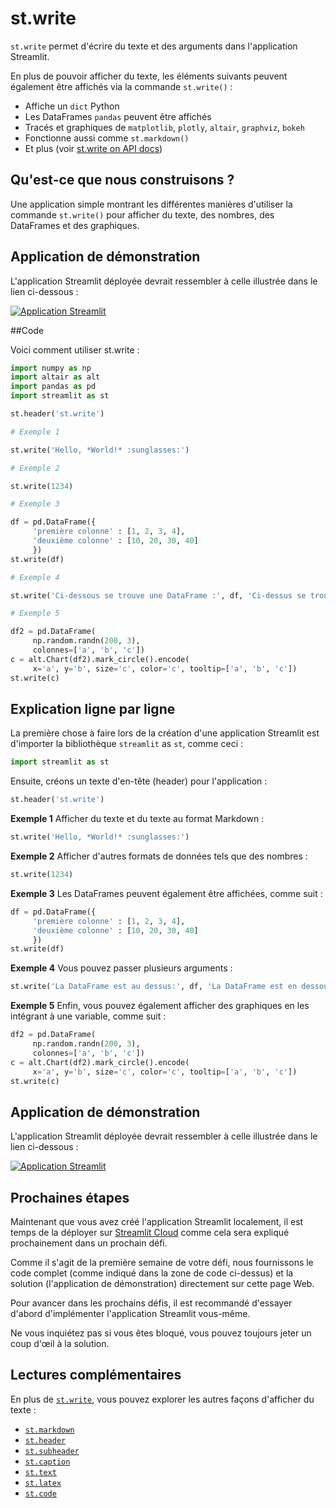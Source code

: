 # st.write

`st.write` permet d'écrire du texte et des arguments dans l'application Streamlit.

En plus de pouvoir afficher du texte, les éléments suivants peuvent également être affichés via la commande `st.write()` :


- Affiche un `dict` Python
- Les DataFrames `pandas` peuvent être affichés
- Tracés et graphiques de `matplotlib`, `plotly`, `altair`, `graphviz`, `bokeh`
- Fonctionne aussi comme `st.markdown()`
- Et plus (voir [st.write on API docs](https://docs.streamlit.io/library/api-reference/write-magic/st.write))

## Qu'est-ce que nous construisons ?

Une application simple montrant les différentes manières d'utiliser la commande `st.write()` pour afficher du texte, des nombres, des DataFrames et des graphiques.

## Application de démonstration

L'application Streamlit déployée devrait ressembler à celle illustrée dans le lien ci-dessous :

[![Application Streamlit](https://static.streamlit.io/badges/streamlit_badge_black_white.svg)](https://share.streamlit.io/dataprofessor/st.write/)

##Code

Voici comment utiliser st.write :

```python
import numpy as np
import altair as alt
import pandas as pd
import streamlit as st

st.header('st.write')

# Exemple 1

st.write('Hello, *World!* :sunglasses:')

# Exemple 2

st.write(1234)

# Exemple 3

df = pd.DataFrame({
     'première colonne' : [1, 2, 3, 4],
     'deuxième colonne' : [10, 20, 30, 40]
     })
st.write(df)

# Exemple 4

st.write('Ci-dessous se trouve une DataFrame :', df, 'Ci-dessus se trouve une DataFrame.')

# Exemple 5

df2 = pd.DataFrame(
     np.random.randn(200, 3),
     colonnes=['a', 'b', 'c'])
c = alt.Chart(df2).mark_circle().encode(
     x='a', y='b', size='c', color='c', tooltip=['a', 'b', 'c'])
st.write(c)
```

## Explication ligne par ligne

La première chose à faire lors de la création d'une application Streamlit est d'importer la bibliothèque `streamlit` as `st`, comme ceci :

```python
import streamlit as st
```

Ensuite, créons un texte d'en-tête (header) pour l'application :

```python
st.header('st.write')
```

**Exemple 1**
Afficher du texte et du texte au format Markdown :

```python
st.write('Hello, *World!* :sunglasses:')
```

**Exemple 2**
Afficher d'autres formats de données tels que des nombres :

```python
st.write(1234)
```

**Exemple 3**
Les DataFrames peuvent également être affichées, comme suit :

```python
df = pd.DataFrame({
     'première colonne' : [1, 2, 3, 4],
     'deuxième colonne' : [10, 20, 30, 40]
     })
st.write(df)
```

**Exemple 4**
Vous pouvez passer plusieurs arguments :

```python
st.write('La DataFrame est au dessus:', df, 'La DataFrame est en dessous.')
```

**Exemple 5**
Enfin, vous pouvez également afficher des graphiques en les intégrant à une variable, comme suit :

```python
df2 = pd.DataFrame(
     np.random.randn(200, 3),
     colonnes=['a', 'b', 'c'])
c = alt.Chart(df2).mark_circle().encode(
     x='a', y='b', size='c', color='c', tooltip=['a', 'b', 'c'])
st.write(c)
```

## Application de démonstration

L'application Streamlit déployée devrait ressembler à celle illustrée dans le lien ci-dessous :

[![Application Streamlit](https://static.streamlit.io/badges/streamlit_badge_black_white.svg)](https://share.streamlit.io/dataprofessor/st.write/)

## Prochaines étapes

Maintenant que vous avez créé l'application Streamlit localement, il est temps de la déployer sur [Streamlit Cloud](https://streamlit.io/cloud) comme cela sera expliqué prochainement dans un prochain défi.

Comme il s'agit de la première semaine de votre défi, nous fournissons le code complet (comme indiqué dans la zone de code ci-dessus) et la solution (l'application de démonstration) directement sur cette page Web.

Pour avancer dans les prochains défis, il est recommandé d'essayer d'abord d'implémenter l'application Streamlit vous-même.

Ne vous inquiétez pas si vous êtes bloqué, vous pouvez toujours jeter un coup d'œil à la solution.

## Lectures complémentaires

En plus de [`st.write`](https://docs.streamlit.io/library/api-reference/write-magic/st.write), vous pouvez explorer les autres façons d'afficher du texte :

- [`st.markdown`](https://docs.streamlit.io/library/api-reference/text/st.markdown)
- [`st.header`](https://docs.streamlit.io/library/api-reference/text/st.header)
- [`st.subheader`](https://docs.streamlit.io/library/api-reference/text/st.subheader)
- [`st.caption`](https://docs.streamlit.io/library/api-reference/text/st.caption)
- [`st.text`](https://docs.streamlit.io/library/api-reference/text/st.text)
- [`st.latex`](https://docs.streamlit.io/library/api-reference/text/st.latex)
- [`st.code`](https://docs.streamlit.io/library/api-reference/text/st.code)